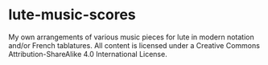 # lute-music-scores
My own arrangements of various music pieces for lute in modern notation and/or French tablatures.
All content is licensed under a Creative Commons Attribution-ShareAlike 4.0 International License.
